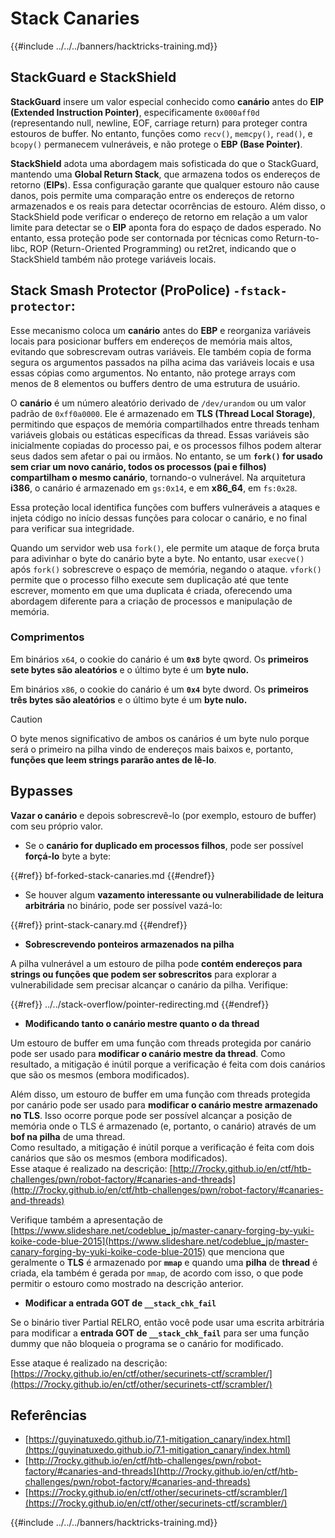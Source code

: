 # Stack Canaries

{{#include ../../../banners/hacktricks-training.md}}

## **StackGuard e StackShield**

**StackGuard** insere um valor especial conhecido como **canário** antes do **EIP (Extended Instruction Pointer)**, especificamente `0x000aff0d` (representando null, newline, EOF, carriage return) para proteger contra estouros de buffer. No entanto, funções como `recv()`, `memcpy()`, `read()`, e `bcopy()` permanecem vulneráveis, e não protege o **EBP (Base Pointer)**.

**StackShield** adota uma abordagem mais sofisticada do que o StackGuard, mantendo uma **Global Return Stack**, que armazena todos os endereços de retorno (**EIPs**). Essa configuração garante que qualquer estouro não cause danos, pois permite uma comparação entre os endereços de retorno armazenados e os reais para detectar ocorrências de estouro. Além disso, o StackShield pode verificar o endereço de retorno em relação a um valor limite para detectar se o **EIP** aponta fora do espaço de dados esperado. No entanto, essa proteção pode ser contornada por técnicas como Return-to-libc, ROP (Return-Oriented Programming) ou ret2ret, indicando que o StackShield também não protege variáveis locais.

## **Stack Smash Protector (ProPolice) `-fstack-protector`:**

Esse mecanismo coloca um **canário** antes do **EBP** e reorganiza variáveis locais para posicionar buffers em endereços de memória mais altos, evitando que sobrescrevam outras variáveis. Ele também copia de forma segura os argumentos passados na pilha acima das variáveis locais e usa essas cópias como argumentos. No entanto, não protege arrays com menos de 8 elementos ou buffers dentro de uma estrutura de usuário.

O **canário** é um número aleatório derivado de `/dev/urandom` ou um valor padrão de `0xff0a0000`. Ele é armazenado em **TLS (Thread Local Storage)**, permitindo que espaços de memória compartilhados entre threads tenham variáveis globais ou estáticas específicas da thread. Essas variáveis são inicialmente copiadas do processo pai, e os processos filhos podem alterar seus dados sem afetar o pai ou irmãos. No entanto, se um **`fork()` for usado sem criar um novo canário, todos os processos (pai e filhos) compartilham o mesmo canário**, tornando-o vulnerável. Na arquitetura **i386**, o canário é armazenado em `gs:0x14`, e em **x86_64**, em `fs:0x28`.

Essa proteção local identifica funções com buffers vulneráveis a ataques e injeta código no início dessas funções para colocar o canário, e no final para verificar sua integridade.

Quando um servidor web usa `fork()`, ele permite um ataque de força bruta para adivinhar o byte do canário byte a byte. No entanto, usar `execve()` após `fork()` sobrescreve o espaço de memória, negando o ataque. `vfork()` permite que o processo filho execute sem duplicação até que tente escrever, momento em que uma duplicata é criada, oferecendo uma abordagem diferente para a criação de processos e manipulação de memória.

### Comprimentos

Em binários `x64`, o cookie do canário é um **`0x8`** byte qword. Os **primeiros sete bytes são aleatórios** e o último byte é um **byte nulo.**

Em binários `x86`, o cookie do canário é um **`0x4`** byte dword. Os **primeiros três bytes são aleatórios** e o último byte é um **byte nulo.**

> [!CAUTION]
> O byte menos significativo de ambos os canários é um byte nulo porque será o primeiro na pilha vindo de endereços mais baixos e, portanto, **funções que leem strings pararão antes de lê-lo**.

## Bypasses

**Vazar o canário** e depois sobrescrevê-lo (por exemplo, estouro de buffer) com seu próprio valor.

- Se o **canário for duplicado em processos filhos**, pode ser possível **forçá-lo** byte a byte:


{{#ref}}
bf-forked-stack-canaries.md
{{#endref}}

- Se houver algum **vazamento interessante ou vulnerabilidade de leitura arbitrária** no binário, pode ser possível vazá-lo:


{{#ref}}
print-stack-canary.md
{{#endref}}

- **Sobrescrevendo ponteiros armazenados na pilha**

A pilha vulnerável a um estouro de pilha pode **contém endereços para strings ou funções que podem ser sobrescritos** para explorar a vulnerabilidade sem precisar alcançar o canário da pilha. Verifique:


{{#ref}}
../../stack-overflow/pointer-redirecting.md
{{#endref}}

- **Modificando tanto o canário mestre quanto o da thread**

Um estouro de buffer em uma função com threads protegida por canário pode ser usado para **modificar o canário mestre da thread**. Como resultado, a mitigação é inútil porque a verificação é feita com dois canários que são os mesmos (embora modificados).

Além disso, um estouro de buffer em uma função com threads protegida por canário pode ser usado para **modificar o canário mestre armazenado no TLS**. Isso ocorre porque pode ser possível alcançar a posição de memória onde o TLS é armazenado (e, portanto, o canário) através de um **bof na pilha** de uma thread.\
Como resultado, a mitigação é inútil porque a verificação é feita com dois canários que são os mesmos (embora modificados).\
Esse ataque é realizado na descrição: [http://7rocky.github.io/en/ctf/htb-challenges/pwn/robot-factory/#canaries-and-threads](http://7rocky.github.io/en/ctf/htb-challenges/pwn/robot-factory/#canaries-and-threads)

Verifique também a apresentação de [https://www.slideshare.net/codeblue_jp/master-canary-forging-by-yuki-koike-code-blue-2015](https://www.slideshare.net/codeblue_jp/master-canary-forging-by-yuki-koike-code-blue-2015) que menciona que geralmente o **TLS** é armazenado por **`mmap`** e quando uma **pilha** de **thread** é criada, ela também é gerada por `mmap`, de acordo com isso, o que pode permitir o estouro como mostrado na descrição anterior.

- **Modificar a entrada GOT de `__stack_chk_fail`**

Se o binário tiver Partial RELRO, então você pode usar uma escrita arbitrária para modificar a **entrada GOT de `__stack_chk_fail`** para ser uma função dummy que não bloqueia o programa se o canário for modificado.

Esse ataque é realizado na descrição: [https://7rocky.github.io/en/ctf/other/securinets-ctf/scrambler/](https://7rocky.github.io/en/ctf/other/securinets-ctf/scrambler/)

## Referências

- [https://guyinatuxedo.github.io/7.1-mitigation_canary/index.html](https://guyinatuxedo.github.io/7.1-mitigation_canary/index.html)
- [http://7rocky.github.io/en/ctf/htb-challenges/pwn/robot-factory/#canaries-and-threads](http://7rocky.github.io/en/ctf/htb-challenges/pwn/robot-factory/#canaries-and-threads)
- [https://7rocky.github.io/en/ctf/other/securinets-ctf/scrambler/](https://7rocky.github.io/en/ctf/other/securinets-ctf/scrambler/)

{{#include ../../../banners/hacktricks-training.md}}

